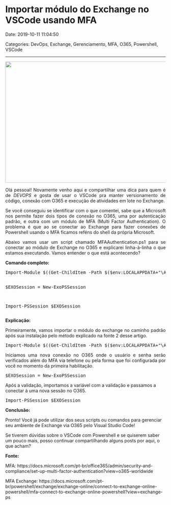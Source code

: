 # Importar módulo do Exchange no VSCode usando MFA

Date: 2019-10-11 11:04:50

Categories: DevOps, Exchange, Gerenciamento, MFA, O365, Powershell, VSCode

---

<p><img loading="lazy" decoding="async" class="aligncenter wp-image-898 size-large" src="http://solucoesms.com.br/wp-content/uploads/2019/10/ambiente-desenvolvimento-javascript-1024x576.png" alt="" width="678" height="381" srcset="https://solucoesms.com.br/wp-content/uploads/2019/10/ambiente-desenvolvimento-javascript-1024x576.png 1024w, https://solucoesms.com.br/wp-content/uploads/2019/10/ambiente-desenvolvimento-javascript-300x169.png 300w, https://solucoesms.com.br/wp-content/uploads/2019/10/ambiente-desenvolvimento-javascript-768x432.png 768w, https://solucoesms.com.br/wp-content/uploads/2019/10/ambiente-desenvolvimento-javascript.png 1140w" sizes="auto, (max-width: 678px) 100vw, 678px" /></p>
<p style="text-align: justify;">Olá pessoal! Novamente venho aqui e compartilhar uma dica para quem é de <em>DEVOPS</em> e gosta de usar o VSCode pra manter versionamento de código, conexão com O365 e execução de atividades em lote no Exchange.</p>
<p style="text-align: justify;">Se você conseguiu se identificar com o que comentei, sabe que a Microsoft nos permite fazer dois tipos de conexão no O365, uma por autenticação padrão, e outra com um módulo de MFA (Multi Factor Authentication). O problema é que ao se conectar ao Exchange para fazer conexões de Powershell usando o MFA ficamos reféns do shell da própria Microsoft.</p>
<p style="text-align: justify;">Abaixo vamos usar um script chamado MFAAuthentication.ps1 para se conectar ao módulo de Exchange no O365 e explicarei linha-à-linha o que estamos executando. Vamos entender o que está acontecendo?</p>
<p><strong>Comando completo:</strong></p>
<div>
<div>
<pre>Import-Module $((Get-ChildItem -Path $($env:LOCALAPPDATA+"\Apps\2.0\") -Filter Microsoft.Exchange.Management.ExoPowershellModule.dll -Recurse ).FullName|where-object{$_ -notmatch "_none_"}|Select-Object -First 1)
$EXOSession = New-ExoPSSession
Import-PSSession $EXOSession</pre>
</div>
</div>
<p><strong>Explicação:</strong></p>
<p style="text-align: justify;">Primeiramente, vamos importar o módulo do exchange no caminho padrão após sua instalação pelo método explicado na fonte 2 desse artigo.</p>
<pre>Import-Module $((Get-ChildItem -Path $($env:LOCALAPPDATA+"\Apps\2.0\") -Filter Microsoft.Exchange.Management.ExoPowershellModule.dll -Recurse ).FullName|where-object{$_ -notmatch "_none_"}|Select-Object -First 1)</pre>
<p style="text-align: justify;">Iniciamos uma nova conexão no O365 onde o usuário e senha serão verificados além do MFA via telefone ou pela forma que foi configurada por você no momento da primeira habilitação.</p>
<pre>$EXOSession = New-ExoPSSession</pre>
<p>Após a validação, importamos a variável com a validação e passamos a conectar à uma nova sessão no O365.</p>
<pre>Import-PSSession $EXOSession</pre>
<p><strong>Conclusão:</strong></p>
<p>Pronto! Você já pode utilizar dos seus scripts ou comandos para gerenciar seu ambiente de Exchange via O365 pelo Visual Studio Code!</p>
<p>Se tiverem dúvidas sobre o VSCode com Powershell e se quiserem saber um pouco mais, posso continuar compartilhando alguns posts por aqui, o que acham?</p>
<p><strong>Fonte:</strong></p>
<p>MFA: https://docs.microsoft.com/pt-br/office365/admin/security-and-compliance/set-up-multi-factor-authentication?view=o365-worldwide</p>
<p>MFA Exchange: https://docs.microsoft.com/pt-br/powershell/exchange/exchange-online/connect-to-exchange-online-powershell/mfa-connect-to-exchange-online-powershell?view=exchange-ps</p>
<p>&nbsp;</p>
